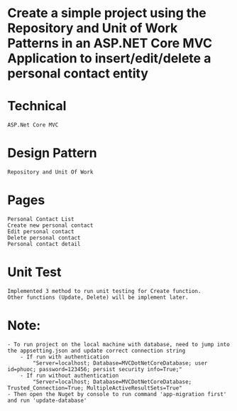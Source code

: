 # Create a simple project using the Repository and Unit of Work Patterns in an ASP.NET Core MVC Application to insert/edit/delete a personal contact entity
# Technical
	ASP.Net Core MVC
# Design Pattern
	Repository and Unit Of Work
# Pages
	Personal Contact List
	Create new personal contact
	Edit personal contact
	Delete personal contact
	Personal contact detail
# Unit Test
	Implemented 3 method to run unit testing for Create function.
	Other functions (Update, Delete) will be implement later.
	
# Note: 
	- To run project on the local machine with database, need to jump into the appsetting.json and update correct connection string
		- If run with authentication
			"Server=localhost; Database=MVCDotNetCoreDatabase; user id=phuoc; password=123456; persist security info=True;"
		- If run without authentication
			"Server=localhost; Database=MVCDotNetCoreDatabase; Trusted_Connection=True; MultipleActiveResultSets=True"
	- Then open the Nuget by console to run command 'app-migration first' and run 'update-database'
